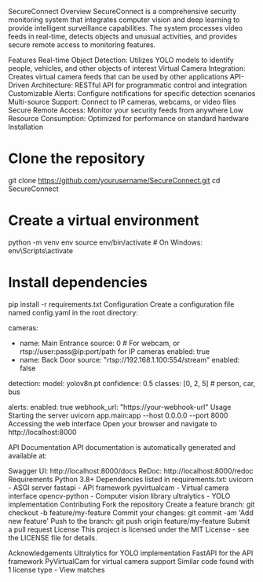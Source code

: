 SecureConnect
Overview
SecureConnect is a comprehensive security monitoring system that integrates computer vision and deep learning to provide intelligent surveillance capabilities. The system processes video feeds in real-time, detects objects and unusual activities, and provides secure remote access to monitoring features.

Features
Real-time Object Detection: Utilizes YOLO models to identify people, vehicles, and other objects of interest
Virtual Camera Integration: Creates virtual camera feeds that can be used by other applications
API-Driven Architecture: RESTful API for programmatic control and integration
Customizable Alerts: Configure notifications for specific detection scenarios
Multi-source Support: Connect to IP cameras, webcams, or video files
Secure Remote Access: Monitor your security feeds from anywhere
Low Resource Consumption: Optimized for performance on standard hardware
Installation
# Clone the repository
git clone https://github.com/yourusername/SecureConnect.git
cd SecureConnect

# Create a virtual environment
python -m venv env
source env/bin/activate  # On Windows: env\Scripts\activate

# Install dependencies
pip install -r requirements.txt
Configuration
Create a configuration file named config.yaml in the root directory:

cameras:
  - name: Main Entrance
    source: 0  # For webcam, or rtsp://user:pass@ip:port/path for IP cameras
    enabled: true
  - name: Back Door
    source: "rtsp://192.168.1.100:554/stream"
    enabled: false

detection:
  model: yolov8n.pt
  confidence: 0.5
  classes: [0, 2, 5]  # person, car, bus

alerts:
  enabled: true
  webhook_url: "https://your-webhook-url"
Usage
Starting the server
uvicorn app.main:app --host 0.0.0.0 --port 8000
Accessing the web interface
Open your browser and navigate to http://localhost:8000

API Documentation
API documentation is automatically generated and available at:

Swagger UI: http://localhost:8000/docs
ReDoc: http://localhost:8000/redoc
Requirements
Python 3.8+
Dependencies listed in requirements.txt:
uvicorn - ASGI server
fastapi - API framework
pyvirtualcam - Virtual camera interface
opencv-python - Computer vision library
ultralytics - YOLO implementation
Contributing
Fork the repository
Create a feature branch: git checkout -b feature/my-feature
Commit your changes: git commit -am 'Add new feature'
Push to the branch: git push origin feature/my-feature
Submit a pull request
License
This project is licensed under the MIT License - see the LICENSE file for details.

Acknowledgements
Ultralytics for YOLO implementation
FastAPI for the API framework
PyVirtualCam for virtual camera support
Similar code found with 1 license type - View matches